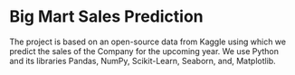 # Big Mart Sales Prediction
The project is based on an open-source data from Kaggle using which we predict the sales of the Company for the upcoming year.
We use Python and its libraries Pandas, NumPy, Scikit-Learn, Seaborn, and, Matplotlib.
